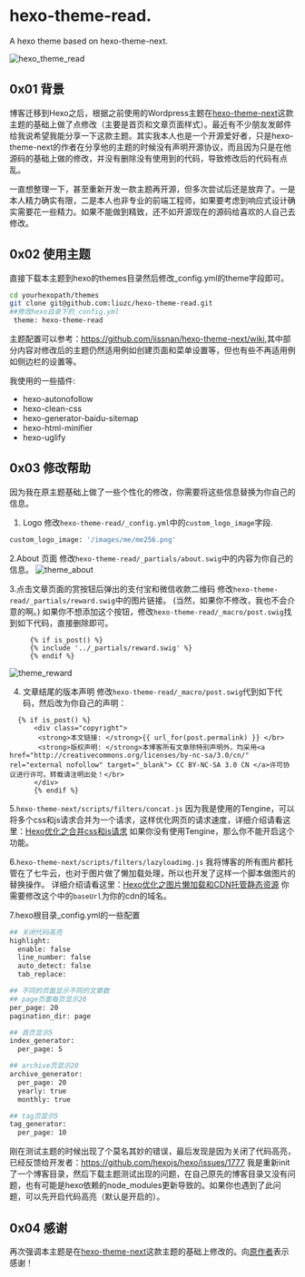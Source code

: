 
# hexo-theme-read.
A hexo theme based on hexo-theme-next.

![hexo_theme_read](https://github.com/liuzc/hexo-theme-read/raw/master/screenshots/theme_read.png)

## 0x01 背景
博客迁移到Hexo之后，根据之前使用的Wordpress主题在[hexo-theme-next](https://github.com/iissnan/hexo-theme-next)这款主题的基础上做了点修改（主要是首页和文章页面样式）。最近有不少朋友发邮件给我说希望我能分享一下这款主题。其实我本人也是一个开源爱好者，只是hexo-theme-next的作者在分享他的主题的时候没有声明开源协议，而且因为只是在他源码的基础上做的修改，并没有删除没有使用到的代码，导致修改后的代码有点乱。

一直想整理一下，甚至重新开发一款主题再开源，但多次尝试后还是放弃了。一是本人精力确实有限，二是本人也非专业的前端工程师，如果要考虑到响应式设计确实需要花一些精力。如果不能做到精致，还不如开源现在的源码给喜欢的人自己去修改。


## 0x02 使用主题
直接下载本主题到hexo的themes目录然后修改_config.yml的theme字段即可。

```bash
cd yourhexopath/themes
git clone git@github.com:liuzc/hexo-theme-read.git
##修改hexo目录下的_config.yml
 theme: hexo-theme-read 
```

主题配置可以参考：<https://github.com/iissnan/hexo-theme-next/wiki>,其中部分内容对修改后的主题仍然适用例如创建页面和菜单设置等，但也有些不再适用例如侧边栏的设置等。

我使用的一些插件:
* hexo-autonofollow
* hexo-clean-css
* hexo-generator-baidu-sitemap
* hexo-html-minifier
* hexo-uglify

## 0x03 修改帮助
因为我在原主题基础上做了一些个性化的修改，你需要将这些信息替换为你自己的信息。

1. Logo
修改`hexo-theme-read/_config.yml`中的`custom_logo_image`字段.

```bash
custom_logo_image: '/images/me/me256.png'
```

2.About 页面
修改`hexo-theme-read/_partials/about.swig`中的内容为你自己的信息。
![theme_about](https://github.com/liuzc/hexo-theme-read/raw/master/screenshots/theme_about.png)

3.点击文章页面的赏按钮后弹出的支付宝和微信收款二维码
修改`hexo-theme-read/_partials/reward.swig`中的图片链接。
(当然，如果你不修改，我也不会介意的啊。)
如果你不想添加这个按钮，修改`hexo-theme-read/_macro/post.swig`找到如下代码，直接删除即可。

```swig
     {% if is_post() %}
     {% include '../_partials/reward.swig' %}
     {% endif %}
```
![theme_reward](https://github.com/liuzc/hexo-theme-read/raw/master/screenshots/theme_reward.png)

4. 文章结尾的版本声明
修改`hexo-theme-read/_macro/post.swig`代到如下代码，然后改为你自己的声明：

```swig
  {% if is_post() %}
      <div class="copyright">
       <strong>本文链接: </strong>{{ url_for(post.permalink) }} </br>
       <strong>版权声明: </strong>本博客所有文章除特别声明外，均采用<a href="http://creativecommons.org/licenses/by-nc-sa/3.0/cn/" rel="external nofollow" target="_blank"> CC BY-NC-SA 3.0 CN </a>许可协议进行许可。转载请注明出处！</br>
      </div>
      {% endif %}
```

5.`hexo-theme-next/scripts/filters/concat.js`
因为我是使用的Tengine，可以将多个css和js请求合并为一个请求，这样优化网页的请求速度，详细介绍请看这里：[Hexo优化之合并css和js请求](https://liuzhichao.com/2016/hexo-concat-css-js.html)
如果你没有使用Tengine，那么你不能开启这个功能。

6.`hexo-theme-next/scripts/filters/lazyloadimg.js`
我将博客的所有图片都托管在了七牛云，也对于图片做了懒加载处理，所以也开发了这样一个脚本做图片的替换操作。
详细介绍请看这里：[Hexo优化之图片懒加载和CDN托管静态资源](https://liuzhichao.com/2016/hexo-cdn-lazyload.html)
你需要修改这个中的`baseUrl`为你的cdn的域名。


7.hexo根目录_config.yml的一些配置

```bash
## 关闭代码高亮
highlight:
  enable: false
  line_number: false
  auto_detect: false
  tab_replace:

## 不同的页面显示不同的文章数
## page页面每页显示20  
per_page: 20
pagination_dir: page

## 首页显示5
index_generator:
  per_page: 5

## archive页显示20
archive_generator:
  per_page: 20
  yearly: true
  monthly: true

## tag页显示5
tag_generator:
  per_page: 10
```

刚在测试主题的时候出现了个莫名其妙的错误，最后发现是因为关闭了代码高亮，已经反馈给开发者：<https://github.com/hexojs/hexo/issues/1777>
我是重新init了一个博客目录，然后下载主题测试出现的问题，在自己原先的博客目录又没有问题，也有可能是hexo依赖的node_modules更新导致的。如果你也遇到了此问题，可以先开启代码高亮（默认是开启的）。


## 0x04 感谢
再次强调本主题是在[hexo-theme-next](https://github.com/iissnan/hexo-theme-next)这款主题的基础上修改的。向[原作者](http://iissnan.com/)表示感谢！
